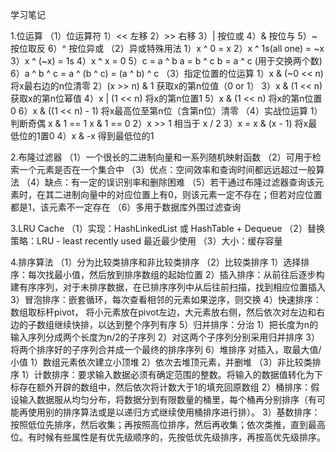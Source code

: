 学习笔记

1.位运算
（1）位运算符
     1）<<  左移
	 2）>>  右移
	 3）|   按位或
	 4）&   按位与
	 5）~   按位取反
	 6）^   按位异或
（2）异或特殊用法
     1）x ^ 0 = x
	 2）x ^ 1s(all one) = ~x
	 3）x ^ (~x) = 1s
	 4）x ^ x = 0
	 5）c = a ^ b
	    a = b ^ c
		b = a ^ c (用于交换两个数)
	6）a ^ b ^ c = a ^ (b ^ c) = (a ^ b) ^ c
（3）指定位置的位运算
	 1）x & (~0 << n)  将x最右边的n位清零
	 2）(x >> n) & 1   获取x的第n位值（0 or 1）
	 3）x & (1 << n)   获取x的第n位幂值
	 4）x | (1 << n)   将x的第n位置1
     5）x & (1 << n)   将x的第n位置0
     6）x & ((1 << n) - 1)   将x最高位至第n位（含第n位）清零
（4）实战位运算
     1）判断奇偶
	    x & 1 == 1
        x & 1 == 0
     2）x >> 1  相当于  x / 2
     3）x = x & (x - 1)	 将x最低位的1置0
	 4）x & -x  得到最低位的1

2.布隆过滤器
（1）一个很长的二进制向量和一系列随机映射函数
（2）可用于检索一个元素是否在一个集合中
（3）优点：空间效率和查询时间都远远超过一般算法
（4）缺点：有一定的误识别率和删除困难
（5）若干通过布隆过滤器查询该元素时，在其二进制向量中的对应位置上有0，则该元素一定不存在；但若对应位置都是1，该元素不一定存在
（6）多用于数据库外围过滤查询

3.LRU Cache 
（1）实现：HashLinkedList 或 HashTable + Dequeue
（2）替换策略：LRU - least recently used 最近最少使用
（3）大小：缓存容量

4.排序算法
（1）分为比较类排序和非比较类排序
（2）比较类排序
     1）选择排序：每次找最小值，然后放到排序数组的起始位置
	 2）插入排序：从前往后逐步构建有序序列，对于未排序数据，在已排序序列中从后往前扫描，找到相应位置插入
	 3）冒泡排序：嵌套循环，每次查看相邻的元素如果逆序，则交换
	 4）快速排序：数组取标杆pivot， 将小元素放在pivot左边，大元素放右侧，然后依次对左边和右边的子数组继续快排，以达到整个序列有序
	 5）归并排序：分治
		1）把长度为n的输入序列分成两个长度为n/2的子序列
		2）对这两个子序列分别采用归并排序
		3）将两个排序好的子序列合并成一个最终的排序序列
	 6）堆排序 对插入，取最大值/小值
		1）数组元素依次建立小顶堆
		2）依次去堆顶元素，并删堆
（3）非比较类排序
	 1）计数排序：要求输入数据必须有确定范围的整数。将输入的数据值转化为下标存在额外开辟的数组中，然后依次将计数大于1的填充回原数组
	 2）桶排序：假设输入数据服从均匀分布，将数据分到有限数量的桶里，每个桶再分别排序（有可能再使用别的排序算法或是以递归方式继续使用桶排序进行排）。
	 3）基数排序：按照低位先排序，然后收集；再按照高位排序，然后再收集；依次类推，直到最高位。有时候有些属性是有优先级顺序的，先按低优先级排序，再按高优先级排序。